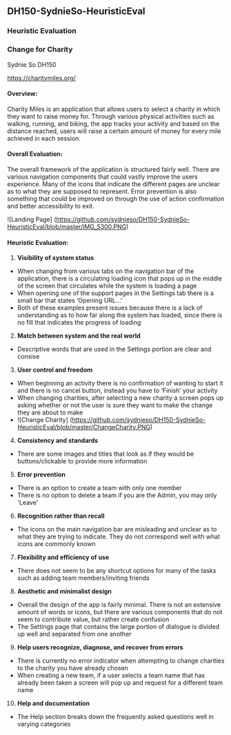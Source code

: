 ## DH150-SydnieSo-HeuristicEval
### Heuristic Evaluation
### Change for Charity
Sydnie So DH150

https://charitymiles.org/
#### Overview: 
Charity Miles is an application that allows users to select a charity in which they want to raise money for. Through various physical activities such as walking, running, and biking, the app tracks your activity and based on the distance reached, users will raise a certain amount of money for every mile achieved in each session.
#### Overall Evaluation:
The overall framework of the application is structured fairly well. There are various navigation components that could vastly improve the users experience. Many of the icons that indicate the different pages are unclear as to what they are supposed to represent. Error prevention is also something that could be improved on through the use of action confirmation and better accessibility to exit.

![Landing Page]
  (https://github.com/sydnieso/DH150-SydnieSo-HeuristicEval/blob/master/IMG_5300.PNG)

#### Heuristic Evaluation:
1. **Visibility of system status**
- When changing from various tabs on the navigation bar of the application, there is a circulating loading icon that pops up in the middle of the screen that circulates while the system is loading a page
- When opening one of the support pages in the Settings tab there is a small bar that states ‘Opening URL…’ 
- Both of these examples present issues because there is a lack of understanding as to how far along the system has loaded, since there is no fill that indicates the progress of loading

2. **Match between system and the real world**
- Descriptive words that are used in the Settings portion are clear and consise

3. **User control and freedom**
- When beginning an activity there is no confirmation of wanting to start it and there is no cancel button, instead you have to ‘Finish’ your activity
- When changing charities, after selecting a new charity a screen pops up asking whether or not the user is sure they want to make the change they are about to make
- ![Change Charity]
    (https://github.com/sydnieso/DH150-SydnieSo-HeuristicEval/blob/master/ChangeCharity.PNG)
  
4. **Consistency and standards**
- There are some images and titles that look as if they would be buttons/clickable to provide more information

5. **Error prevention**
- There is an option to create a team with only one member
- There is no option to delete a team if you are the Admin, you may only 'Leave'

6. **Recognition rather than recall**
- The icons on the main navigation bar are misleading and unclear as to what they are trying to indicate. They do not correspond well with what icons are commonly known

7. **Flexibility and efficiency of use**
- There does not seem to be any shortcut options for many of the tasks such as adding team members/inviting friends

8. **Aesthetic and minimalist design**
- Overall the design of the app is fairly minimal. There is not an extensive amount of words or icons, but there are various components that do not seem to contribute value, but rather create confusion
- The Settings page that contains the large portion of dialogue is divided up well and separated from one another

9. **Help users recognize, diagnose, and recover from errors**
- There is currently no error indicator when attempting to change charities to the charity you have already chosen
- When creating a new team, if a user selects a team name that has already been taken a screen will pop up and request for a different team name

10. **Help and documentation**
- The Help section breaks down the frequently asked questions well in varying categories
